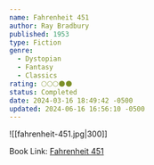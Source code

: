 ```yaml
---
name: Fahrenheit 451
author: Ray Bradbury
published: 1953
type: Fiction
genre:
  - Dystopian
  - Fantasy
  - Classics
rating: 🌕🌕🌕🌑🌑
status: Completed
date: 2024-03-16 18:49:42 -0500
updated: 2024-06-16 16:56:10 -0500
---
```


![[fahrenheit-451.jpg|300]]

Book Link: [Fahrenheit 451](https://www.goodreads.com/book/show/13079982-fahrenheit-451)
